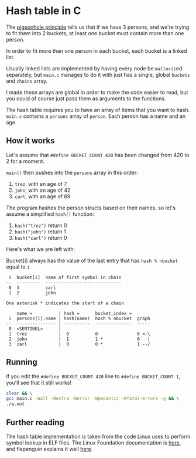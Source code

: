 # Hash table in C

The [pigeonhole principle](https://en.wikipedia.org/wiki/Pigeonhole_principle) tells us that if we have 3 persons, and we're trying to fit them into 2 buckets, at least one bucket must contain more than one person.

In order to fit more than one person in each bucket, each bucket is a linked list.

Usually linked lists are implemented by having every node be `malloc()`ed separately, but `main.c` manages to do it with just has a single, global `buckets` and `chains` array.

I made these arrays are global in order to make the code easier to read, but you could of course just pass them as arguments to the functions.

The hash table requires you to have an array of items that you want to hash. `main.c` contains a `persons` array of `person`. Each person has a name and an age.

## How it works

Let's assume that `#define BUCKET_COUNT 420` has been changed from 420 to 2 for a moment.

`main()` then pushes into the `persons` array in this order:
1. `trez`, with an age of 7
2. `john`, with an age of 42
3. `carl`, with an age of 69

The program hashes the person structs based on their names, so let's assume a simplified `hash()` function:
1. `hash("trez")` return 0
2. `hash("john")` return 1
3. `hash("carl")` return 0

Here's what we are left with:

Bucket[i] always has the value of the last entry that has `hash % nbucket` equal to `i`

```
 i  bucket[i]  name of first symbol in chain
--  ---------  -----------------------------
 0  3          carl
 1  2          john

One asterisk * indicates the start of a chain

    name =          | hash =      bucket_index =
 i  persons[i].name | hash(name)  hash % nbucket  graph
--  --------------- | ----------  --------------  -----
 0  <SENTINEL>      |
 1  trez            |  0          0               0 <-\
 2  john            |  1          1 *             0   |
 3  carl            |  0          0 *             1 --/
```

## Running

If you edit the `#define BUCKET_COUNT 420` line to `#define BUCKET_COUNT 1`, you'll see that it still works!

```bash
clear && \
gcc main.c -Wall -Wextra -Werror -Wpedantic -Wfatal-errors -g && \
./a.out
```

## Further reading

The hash table implementation is taken from the code Linux uses to perform symbol lookup in ELF files. The Linux Foundation documentation is [here](https://refspecs.linuxfoundation.org/elf/gabi4+/ch5.dynamic.html#hash), and flapenguin explains it well [here](https://flapenguin.me/elf-dt-hash).
